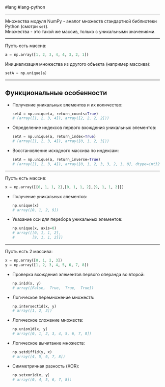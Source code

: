#lang #lang-python 

---
Множества модуля NumPy - аналог множеств стандартной библиотеки Python (смотри `set`).  
Множества - это такой же массив, только с уникальными значениями.

---

Пусть есть массив:  
```python
a = np.array([1, 2, 3, 4, 4, 3, 2, 1])
```

Инициализация множества из другого объекта (например массива):  
```python
setA = np.unique(a)
```

---

## Функциональные особенности

- Получение уникальных элементов и их количество:  
  ```python
  setA = np.unique(a, return_counts=True)  
  # (array([1, 2, 3, 4]), array([2, 2, 2, 2]))
  ```

- Определение индексов первого вхождения уникальных элементов:  
  ```python
  setA = np.unique(a, return_index=True)  
  # (array([1, 2, 3, 4]), array([0, 1, 2, 3]))
  ```

- Восстановление исходного массива по индексам:  
  ```python
  setA = np.unique(a, return_inverse=True)  
  # (array([1, 2, 3, 4]), array([0, 1, 2, 3, 3, 2, 1, 0], dtype=int32))
  ```

---

Пусть есть массив:  
```python
x = np.array([[0, 1, 1, 2],[0, 1, 1, 2],[9, 1, 1, 2]])
```

- Получение уникальных элементов:  
  ```python
  np.unique(x)  
  # array([0, 1, 2, 9])
  ```

- Указание оси для перебора уникальных элементов:  
  ```python
  np.unique(x, axis=0)  
  # array([[0, 1, 1, 2],  
  #        [9, 1, 1, 2]])
  ```

---

Пусть есть 2 массива:  
```python
x = np.array([0, 1, 2, 3])  
y = np.array([1, 2, 3, 4, 5, 6, 7, 8])
```

- Проверка вхождения элементов первого операнда во второй:  
  ```python
  np.in1d(x, y)  
  # array([False,  True,  True,  True])
  ```

- Логическое перемножение множеств:  
  ```python
  np.intersect1d(x, y)  
  # array([1, 2, 3])
  ```

- Логическое сложение множеств:  
  ```python
  np.union1d(x, y)  
  # array([0, 1, 2, 3, 4, 5, 6, 7, 8])
  ```

- Логическое вычитание множеств:  
  ```python
  np.setdiff1d(y, x)  
  # array([4, 5, 6, 7, 8])
  ```

- Симметричная разность (XOR):  
  ```python
  np.setxor1d(x, y)  
  # array([0, 4, 5, 6, 7, 8])
  ```
